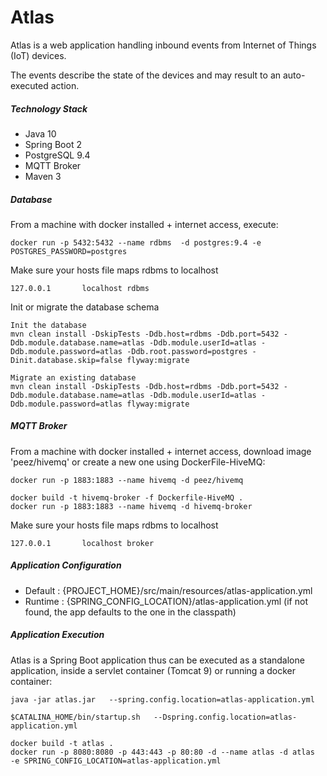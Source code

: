 # Atlas

Atlas is a web application handling inbound events from Internet of Things (IoT) devices.

The events describe the state of the devices and may result to an auto-executed action. 

##### Technology Stack

* Java 10
* Spring Boot 2
* PostgreSQL 9.4
* MQTT Broker
* Maven 3

##### Database

From a machine with docker installed + internet access, execute:

    docker run -p 5432:5432 --name rdbms  -d postgres:9.4 -e POSTGRES_PASSWORD=postgres

Make sure your hosts file maps rdbms to localhost

    127.0.0.1       localhost rdbms

Init or migrate the database schema

    Init the database
    mvn clean install -DskipTests -Ddb.host=rdbms -Ddb.port=5432 -Ddb.module.database.name=atlas -Ddb.module.userId=atlas -Ddb.module.password=atlas -Ddb.root.password=postgres -Dinit.database.skip=false flyway:migrate
    
    Migrate an existing database
    mvn clean install -DskipTests -Ddb.host=rdbms -Ddb.port=5432 -Ddb.module.database.name=atlas -Ddb.module.userId=atlas -Ddb.module.password=atlas flyway:migrate

##### MQTT Broker

From a machine with docker installed + internet access, download image 'peez/hivemq' or create a new one using DockerFile-HiveMQ:
```
docker run -p 1883:1883 --name hivemq -d peez/hivemq
```
```
docker build -t hivemq-broker -f Dockerfile-HiveMQ .
docker run -p 1883:1883 --name hivemq -d hivemq-broker
```

Make sure your hosts file maps rdbms to localhost

    127.0.0.1       localhost broker

##### Application Configuration

* Default : {PROJECT_HOME}/src/main/resources/atlas-application.yml 
* Runtime : {SPRING_CONFIG_LOCATION}/atlas-application.yml (if not found, the app defaults to the one in the classpath)

##### Application Execution

Atlas is a Spring Boot application thus can be executed as a standalone application, inside a servlet container (Tomcat 9) or running a docker container:
```
java -jar atlas.jar   --spring.config.location=atlas-application.yml
```
```
$CATALINA_HOME/bin/startup.sh   --Dspring.config.location=atlas-application.yml
```
```
docker build -t atlas .
docker run -p 8080:8080 -p 443:443 -p 80:80 -d --name atlas -d atlas   -e SPRING_CONFIG_LOCATION=atlas-application.yml
```
